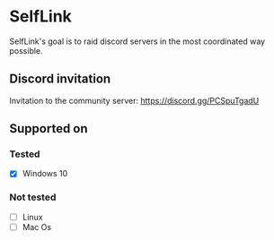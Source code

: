 # SelfLink
SelfLink's goal is to raid discord servers in the most coordinated way possible.

## Discord invitation
Invitation to the community server: https://discord.gg/PCSpuTgadU

## Supported on
### Tested
- [x] Windows 10

### Not tested
- [ ] Linux
- [ ] Mac Os